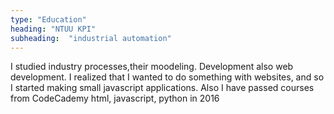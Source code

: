 ```yaml
---
type: "Education"
heading: "NTUU KPI"
subheading:  "industrial automation"
---
```


I studied industry processes,their moodeling. Development also web development. I realized that I wanted to do something with websites, and so I started making small javascript applications.
Also I have passed courses from CodeCademy html, javascript, python in 2016